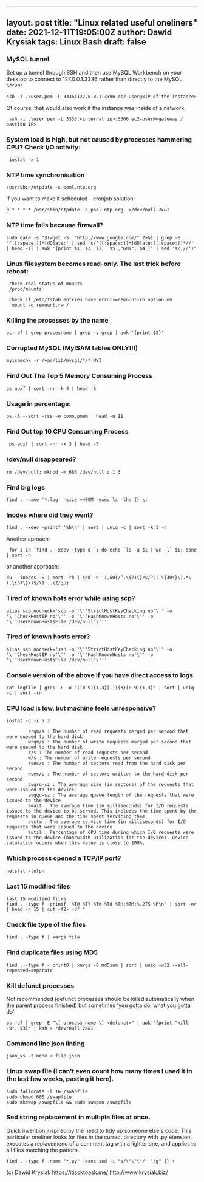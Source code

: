 
---
layout: post
title: "Linux related useful oneliners"
date: 2021-12-11T19:05:00Z
author: Dawid Krysiak
tags: Linux Bash
draft: false
---

### MySQL tunnel
Set up a tunnel through SSH and then use MySQL Workbench on your desktop to connect to 127.0.0.1:3336 rather than directly to the MySQL server.

```
ssh -i .\user.pem -L 3336:127.0.0.1:3306 ec2-user@<IP of the instance>

```
Of course, that would also work if the instance was inside of a network.

```
 ssh -i .\user.pem -L 3333:<internal ip>:3306 ec2-user@<gateway / bastion IP>
```

### System load is high, but not caused by processes hammering CPU? Check I/O activity:

```
 iostat -x 1
```

### NTP time synchronisation
```
/usr/sbin/ntpdate -s pool.ntp.org
```
if you want to make it scheduled - cronjob solution:
```
0 * * * * /usr/sbin/ntpdate -s pool.ntp.org  >/dev/null 2>&1
```

### NTP time fails because firewall?

```
sudo date -s "$(wget -S  "http://www.google.com/" 2>&1 | grep -E '^[[:space:]]*[dD]ate:' | sed 's/^[[:space:]]*[dD]ate:[[:space:]]*//' | head -1l | awk '{print $1, $3, $2,  $5 ,"GMT", $4 }' | sed 's/,//')"
```

### Linux filesystem becomes read-only. The last trick before reboot:
```
 check real status of mounts
 /proc/mounts
 
 check if /etc/fstab entries have errors=remount-ro option on
  mount -o remount,rw /
```

###  Killing the processes by the name

```
ps -ef | grep procesname | grep -v grep | awk '{print $2}'
```

### Corrupted MySQL (MyISAM tables ONLY!!!)

```
myisamchk -r /var/lib/mysql/*/*.MYI
```

### Find Out The Top 5 Memory Consuming Process
```
ps auxf | sort -nr -k 4 | head -5
```
### Usage in percentage:
```
ps -A --sort -rss -o comm,pmem | head -n 11
```
### Find Out top 10 CPU Consuming Process
```
 ps auxf | sort -nr -k 3 | head -5
```

### /dev/null disappeared?
```
rm /dev/null; mknod -m 666 /dev/null c 1 3
```

### Find big logs
```
find . -name '*.log' -size +400M -exec ls -lha {} \;
```

### Inodes where did they went?

```
find . -xdev -printf '%h\n' | sort | uniq -c | sort -k 1 -n
```
Another aproach:
```
 for i in `find . -xdev -type d `; do echo `ls -a $i | wc -l` $i; done | sort -n
```
or another approach:
```
du --inodes -S | sort -rh | sed -n '1,50{/^.\{71\}/s/^\(.\{30\}\).*\(.\{37\}\)$/\1...\2/;p}'
```
### Tired of known hots error while using scp?
```
alias scp_nocheck='scp -o '\''StrictHostKeyChecking no'\'' -o '\''CheckHostIP no'\'' -o '\''HashKnownHosts no'\'' -o '\''UserKnownHostsFile /dev/null'\'''
```
### Tired of known hosts error?
```
alias ssh_nocheck='ssh -o '\''StrictHostKeyChecking no'\'' -o '\''CheckHostIP no'\'' -o '\''HashKnownHosts no'\'' -o '\''UserKnownHostsFile /dev/null'\'''
```

### Console version of the above if you have direct access to logs

```
cat logfile | grep -E -o "([0-9]{1,3}[.]){3}[0-9]{1,3}" | sort | uniq -c | sort -rn
```

### CPU load is low, but machine feels unresponsive?

```
iostat -d -x 5 3

        rrqm/s : The number of read requests merged per second that were queued to the hard disk
        wrqm/s : The number of write requests merged per second that were queued to the hard disk
        r/s : The number of read requests per second
        w/s : The number of write requests per second
        rsec/s : The number of sectors read from the hard disk per second
        wsec/s : The number of sectors written to the hard disk per second
        avgrq-sz : The average size (in sectors) of the requests that were issued to the device.
        avgqu-sz : The average queue length of the requests that were issued to the device
        await : The average time (in milliseconds) for I/O requests issued to the device to be served. This includes the time spent by the requests in queue and the time spent servicing them.
        svctm : The average service time (in milliseconds) for I/O requests that were issued to the device
        %util : Percentage of CPU time during which I/O requests were issued to the device (bandwidth utilization for the device). Device saturation occurs when this value is close to 100%.

```
### Which process opened a TCP/IP port?

```
netstat -tulpn
```

### Last 15 modified files

```
last 15 modified files
find . -type f -printf '%T@ %TY-%Tm-%Td %TH:%TM:%.2TS %P\n' | sort -nr | head -n 15 | cut -f2- -d" "
```
### Check file type of the files
```
find . -type f | xargs file
```
### Find duplicate files using MD5
```
find . -type f - print0 | xargs -0 md5sum | sort | uniq -w32 --all-repeated=separate
```
### Kill defunct processes
Not recommended (defunct processes should be killed automatically when the parent process finished) but sometimes 'you gotta do, what you gotta do'
```
ps -ef | grep -E "\[ process name \] <defunct>" | awk '{print "kill -9", $3}' | ksh > /dev/null 2>&1
```
### Command line json linting
```
json_xs -t none < file.json
```
### Linux swap file (I can't even count how many times I used it in the last few weeks, pasting it here).

```
sudo fallocate -l 1G /swapfile
sudo chmod 600 /swapfile
sudo mkswap /swapfile && sudo swapon /swapfile
```

### Sed string replacement in multiple files at once.
Quick invention inspired by the need to tidy up someone else's code. This particular oneliner looks for files in the currect directory with .py etension, executes a replacemend of a comment tag with a lighter one, and applies to all files matching the pattern.

```
find . -type f -name "*.py" -exec sed -i "s/\"\"\"/'''/g" {} +
```



(c) Dawid Krysiak https://itisoktoask.me/ http://www.krysiak.biz/